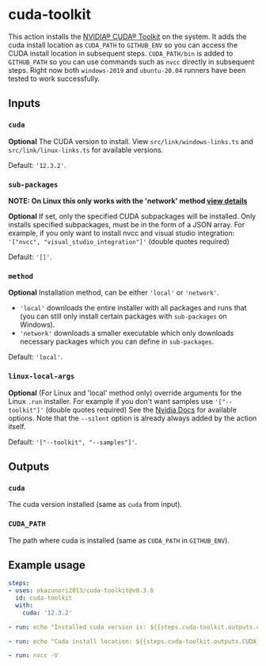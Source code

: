 # cuda-toolkit

This action installs the [NVIDIA® CUDA® Toolkit](https://developer.nvidia.com/cuda-toolkit) on the system. It adds the cuda install location as `CUDA_PATH` to `GITHUB_ENV` so you can access the CUDA install location in subsequent steps. `CUDA_PATH/bin` is added to `GITHUB_PATH` so you can use commands such as `nvcc` directly in subsequent steps. Right now both `windows-2019` and `ubuntu-20.04` runners have been tested to work successfully.

## Inputs

### `cuda`

**Optional** The CUDA version to install. View `src/link/windows-links.ts` and `src/link/linux-links.ts` for available versions.

Default: `'12.3.2'`.

### `sub-packages`

**NOTE: On Linux this only works with the 'network' method [view details](#method)**

**Optional**
If set, only the specified CUDA subpackages will be installed.
Only installs specified subpackages, must be in the form of a JSON array. For example, if you only want to install nvcc and visual studio integration: `'["nvcc", "visual_studio_integration"]'` (double quotes required)

Default: `'[]'`.

### `method`

**Optional**
Installation method, can be either `'local'` or `'network'`.

- `'local'` downloads the entire installer with all packages and runs that (you can still only install certain packages with `sub-packages` on Windows).
- `'network'` downloads a smaller executable which only downloads necessary packages which you can define in `sub-packages`.

Default: `'local'`.

### `linux-local-args`

**Optional**
(For Linux and 'local' method only) override arguments for the Linux `.run` installer. For example if you don't want samples use `'["--toolkit"]'` (double quotes required)
See the [Nvidia Docs](https://docs.nvidia.com/cuda/cuda-installation-guide-linux/index.html#runfile-advanced) for available options. Note that the `--silent` option is already always added by the action itself.

Default: `'["--toolkit", "--samples"]'`.

## Outputs

### `cuda`

The cuda version installed (same as `cuda` from input).

### `CUDA_PATH`

The path where cuda is installed (same as `CUDA_PATH` in `GITHUB_ENV`).

## Example usage

```yaml
steps:
- uses: okazunori2013/cuda-toolkit@v0.3.6
  id: cuda-toolkit
  with:
    cuda: '12.3.2'

- run: echo "Installed cuda version is: ${{steps.cuda-toolkit.outputs.cuda}}"

- run: echo "Cuda install location: ${{steps.cuda-toolkit.outputs.CUDA_PATH}}"

- run: nvcc -V
```

